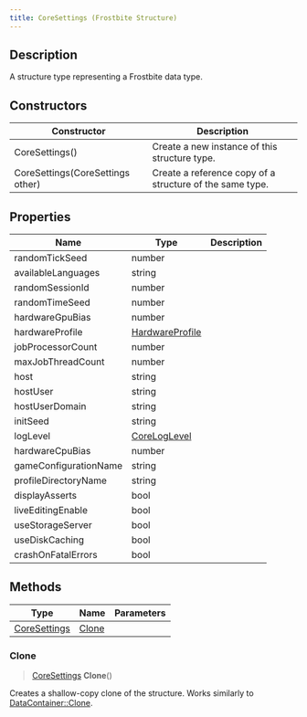 ```yaml
---
title: CoreSettings (Frostbite Structure)
---
```

## Description

A structure type representing a Frostbite data type.

## Constructors

| Constructor                      | Description                                              |
| -------------------------------- | -------------------------------------------------------- |
| CoreSettings()                   | Create a new instance of this structure type.            |
| CoreSettings(CoreSettings other) | Create a reference copy of a structure of the same type. |

## Properties

| Name                  | Type                               | Description |
| --------------------- | ---------------------------------- | ----------- |
| randomTickSeed        | number                             |             |
| availableLanguages    | string                             |             |
| randomSessionId       | number                             |             |
| randomTimeSeed        | number                             |             |
| hardwareGpuBias       | number                             |             |
| hardwareProfile       | [HardwareProfile](HardwareProfile) |             |
| jobProcessorCount     | number                             |             |
| maxJobThreadCount     | number                             |             |
| host                  | string                             |             |
| hostUser              | string                             |             |
| hostUserDomain        | string                             |             |
| initSeed              | string                             |             |
| logLevel              | [CoreLogLevel](CoreLogLevel)       |             |
| hardwareCpuBias       | number                             |             |
| gameConfigurationName | string                             |             |
| profileDirectoryName  | string                             |             |
| displayAsserts        | bool                               |             |
| liveEditingEnable     | bool                               |             |
| useStorageServer      | bool                               |             |
| useDiskCaching        | bool                               |             |
| crashOnFatalErrors    | bool                               |             |

## Methods

| Type                         | Name            | Parameters |
| ---------------------------- | --------------- | ---------- |
| [CoreSettings](CoreSettings) | [Clone](#clone) |            |

### Clone

> [CoreSettings](CoreSettings) **Clone**()

Creates a shallow-copy clone of the structure. Works similarly to [DataContainer::Clone](/vext/ref/cls/shr/datacontainer#clone).
